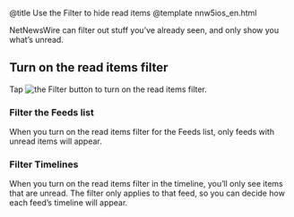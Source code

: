 @title Use the Filter to hide read items
@template nnw5ios_en.html

NetNewsWire can filter out stuff you’ve already seen, and only show you what’s unread.


Turn on the read items filter
-----------------------------

Tap <img src="../../../images/ios-icon-filter.png" alt="the Filter button" class="ios-inline-button" /> to turn on the read items filter.

### Filter the Feeds list

When you turn on the read items filter for the Feeds list, only feeds with unread items will appear.

### Filter Timelines

When you turn on the read items filter in the timeline, you’ll only see items that are unread. The filter only applies to that feed, so you can decide how each feed’s timeline will appear.